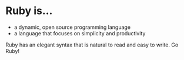 # Ruby is...

- a dynamic, open source programming language
- a language that focuses on simplicity and productivity

Ruby has an elegant syntax that is natural to read and easy to write. Go Ruby!
